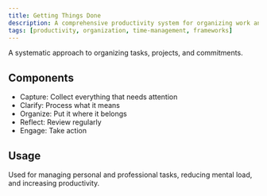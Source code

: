 ```yaml
---
title: Getting Things Done
description: A comprehensive productivity system for organizing work and life
tags: [productivity, organization, time-management, frameworks]
---
```


A systematic approach to organizing tasks, projects, and commitments.

## Components
- Capture: Collect everything that needs attention
- Clarify: Process what it means
- Organize: Put it where it belongs
- Reflect: Review regularly
- Engage: Take action

## Usage
Used for managing personal and professional tasks, reducing mental load, and increasing productivity.
